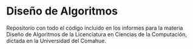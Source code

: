 # Diseño de Algoritmos

Repositorio con todo el código incluido en los informes para la materia Diseño de Algoritmos de la Licenciatura en Ciencias de la Computación, dictada en la Universidad del Comahue.
